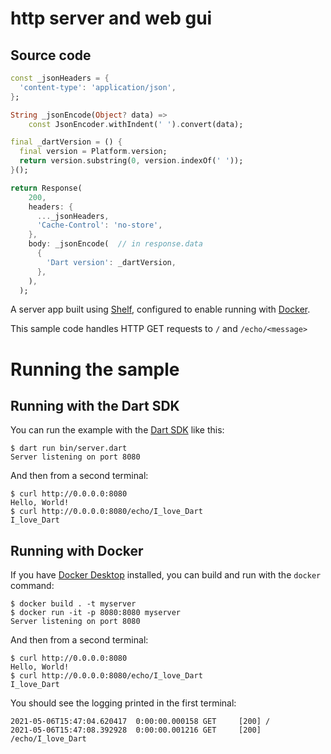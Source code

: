 # http server and web gui

## Source code

```dart
const _jsonHeaders = {
  'content-type': 'application/json',
};

String _jsonEncode(Object? data) =>
    const JsonEncoder.withIndent(' ').convert(data);

final _dartVersion = () {
  final version = Platform.version;
  return version.substring(0, version.indexOf(' '));
}();

return Response(
    200,
    headers: {
      ..._jsonHeaders,
      'Cache-Control': 'no-store',
    },
    body: _jsonEncode(  // in response.data
      {
        'Dart version': _dartVersion,
      },
    ),
  );
```

A server app built using [Shelf](https://pub.dev/packages/shelf),
configured to enable running with [Docker](https://www.docker.com/).

This sample code handles HTTP GET requests to `/` and `/echo/<message>`

# Running the sample

## Running with the Dart SDK

You can run the example with the [Dart SDK](https://dart.dev/get-dart)
like this:

```
$ dart run bin/server.dart
Server listening on port 8080
```

And then from a second terminal:

```
$ curl http://0.0.0.0:8080
Hello, World!
$ curl http://0.0.0.0:8080/echo/I_love_Dart
I_love_Dart
```

## Running with Docker

If you have [Docker Desktop](https://www.docker.com/get-started) installed, you
can build and run with the `docker` command:

```
$ docker build . -t myserver
$ docker run -it -p 8080:8080 myserver
Server listening on port 8080
```

And then from a second terminal:

```
$ curl http://0.0.0.0:8080
Hello, World!
$ curl http://0.0.0.0:8080/echo/I_love_Dart
I_love_Dart
```

You should see the logging printed in the first terminal:

```
2021-05-06T15:47:04.620417  0:00:00.000158 GET     [200] /
2021-05-06T15:47:08.392928  0:00:00.001216 GET     [200] /echo/I_love_Dart
```
